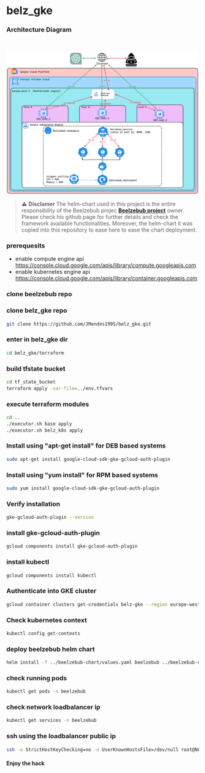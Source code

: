 # belz_gke


### Architecture Diagram
<br>

![image info](./resources/belz_diagram.png)


> :warning: **Disclamer**
The helm-chart used in this project is the entire responsibility of the Beelzebub projec  **[Beelzebub project](https://github.com/mariocandela/beelzebub)**  owner. Please check his github page for further details and check the framework available functionalities. Moreover, the helm-chart it was copied into this repository to ease here to ease the chart deployment.


### prerequesits
* enable compute engine api https://console.cloud.google.com/apis/library/compute.googleapis.com
* enable kubernetes engine api https://console.cloud.google.com/apis/library/container.googleapis.com
### clone beelzebub repo 

### clone belz_gke repo 
```bash
git clone https://github.com/JMendes1995/belz_gke.git
```

### enter in belz_gke dir
```bash
cd belz_gke/terraform
```

### build tfstate bucket
```bash
cd tf_state_bucket
terraform apply -var-file=../env.tfvars
```

### execute terraform modules
```bash
cd ..
./executor.sh base apply
./executor.sh belz_k8s apply
```

### Install using "apt-get install" for DEB based systems
```bash
sudo apt-get install google-cloud-sdk-gke-gcloud-auth-plugin
```

### Install using "yum install" for RPM based systems
```bash
sudo yum install google-cloud-sdk-gke-gcloud-auth-plugin
```

### Verify installation
```bash
gke-gcloud-auth-plugin --version 
```

### install gke-gcloud-auth-plugin
```bash
gcloud components install gke-gcloud-auth-plugin
```

### install kubectl 
```bash
gcloud components install kubectl
```

### Authenticate into GKE cluster
```bash
gcloud container clusters get-credentials belz-gke --region europe-west4 --project belz-406915
```

### Check kubernetes context
```bash
kubectl config get-contexts
```

### deploy beelzebub helm chart

```bash
helm install -f ../beelzebub-chart/values.yaml beelzebub ../beelzebub-chart
```

### check running pods
```bash
kubectl get pods -n beelzebub
```

### check network loadbalancer ip
```bash
kubectl get services -n beelzebub
```

### ssh using the loadbalancer public ip 
```bash
ssh -o StrictHostKeyChecking=no -o UserKnownHostsFile=/dev/null root@NLB_PUB_IP
```

#### Enjoy the hack